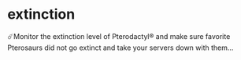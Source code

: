 # extinction
☄️Monitor the extinction level of Pterodactyl® and make sure favorite Pterosaurs did not go extinct and take your servers down with them...
